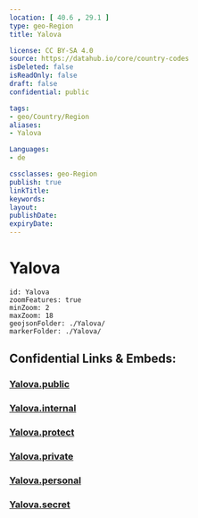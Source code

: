 ```yaml
---
location: [ 40.6 , 29.1 ] 
type: geo-Region
title: Yalova

license: CC BY-SA 4.0
source: https://datahub.io/core/country-codes
isDeleted: false
isReadOnly: false
draft: false
confidential: public

tags:
- geo/Country/Region
aliases:
- Yalova

Languages:
- de

cssclasses: geo-Region
publish: true
linkTitle: 
keywords: 
layout: 
publishDate: 
expiryDate: 
---
```


# Yalova

```leaflet
id: Yalova
zoomFeatures: true 
minZoom: 2 
maxZoom: 18
geojsonFolder: ./Yalova/
markerFolder: ./Yalova/
```


## Confidential Links & Embeds: 

### [Yalova.public](/_public/\Earth\Continent\Europe\Europe~East\Turkey\Provinces~TurkeyYalova.public.md) 

### [Yalova.internal](/_internal/\Earth\Continent\Europe\Europe~East\Turkey\Provinces~TurkeyYalova.internal.md) 

### [Yalova.protect](/_protect/\Earth\Continent\Europe\Europe~East\Turkey\Provinces~TurkeyYalova.protect.md) 

### [Yalova.private](/_private/\Earth\Continent\Europe\Europe~East\Turkey\Provinces~TurkeyYalova.private.md) 

### [Yalova.personal](/_personal/\Earth\Continent\Europe\Europe~East\Turkey\Provinces~TurkeyYalova.personal.md) 

### [Yalova.secret](/_secret/\Earth\Continent\Europe\Europe~East\Turkey\Provinces~TurkeyYalova.secret.md)


